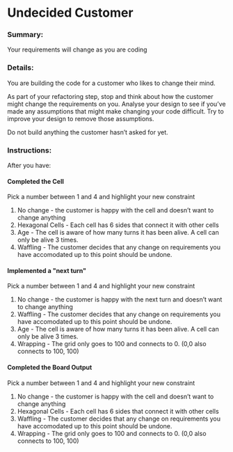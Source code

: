 # Undecided Customer

### Summary:

Your requirements will change as you are coding


### Details:

You are building the code for a customer who likes to change their mind. 

As part of your refactoring step, stop and think about how the customer might change the requirements on you. Analyse your design to see if you’ve made any assumptions that might make changing your code difficult. Try to improve your design to remove those assumptions.

Do not build anything the customer hasn’t asked for yet.

### Instructions:

After you have:


#### Completed the Cell

Pick a number between 1 and 4 and highlight your new constraint

1.  No change - the customer is happy with the cell and doesn’t want to change anything
2.  Hexagonal Cells - Each cell has 6 sides that connect it with other cells
3.  Age - The cell is aware of how many turns it has been alive. A cell can only be alive 3 times.
4.  Waffling - The customer decides that any change on requirements you have accomodated up to this point should be undone.

#### Implemented a "next turn"

Pick a number between 1 and 4 and highlight your new constraint

1.  No change - the customer is happy with the next turn and doesn’t want to change anything
2.  Waffling - The customer decides that any change on requirements you have accomodated up to this point should be undone.
3.  Age - The cell is aware of how many turns it has been alive. A cell can only be alive 3 times.
4.  Wrapping - The grid only goes to 100 and connects to 0. (0,0 also connects to 100, 100)

#### Completed the Board Output

Pick a number between 1 and 4 and highlight your new constraint

1.  No change - the customer is happy with the cell and doesn’t want to change anything
2.  Hexagonal Cells - Each cell has 6 sides that connect it with other cells
3.  Waffling - The customer decides that any change on requirements you have accomodated up to this point should be undone.
4.  Wrapping - The grid only goes to 100 and connects to 0. (0,0 also connects to 100, 100)